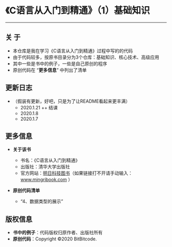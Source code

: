# 《C语言从入门到精通》（1）基础知识
---


## 关  于
  + 本仓库是我在学习《C语言从入门到精通》过程中写的的代码
  + 由于代码较多，按原书目录分为3个仓库：基础知识、核心技术、高级应用
  + 其中一些是书中的例子，一些是自己原创的程序
  + 原创代码在 “**更多信息**” 中列出了清单


## 更新日志
  + （假装有更新，好吧，只是为了让README看起来更丰满）
    + 2020.1.21
      ++ 结课
    + 2020.1.8
    + 2020.1.7


## 更多信息
  + **关于该书**
    + 书名：《C语言从入门到精通》
    + 出版社：清华大学出版社
    + 官方网站：[明日科技图书](https://www.mingribook.com)（如果链接打不开请手动输入：www.mingribook.com ）

  + **原创代码清单**
    + “4、数据类型的展示”


## 版权信息
  + **书中的例子**：代码版权归原作者、出版社所有
  + **原创代码**：Copyright ©2020 BitBitcode.

